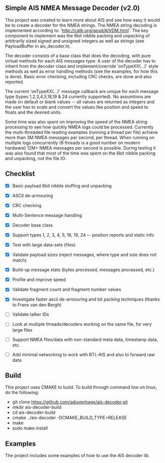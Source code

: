 ## Simple AIS NMEA Message Decoder (v2.0)

This project was created to learn more about AIS and see how easy it would be to create a decoder for the NMEA strings. The NMEA string decoding is implemented according to: 'http://catb.org/gpsd/AIVDM.html'.  The key component to implement was the 6bit nibble packing and unpacking of arbitrarily sized signed and unsigned integers as well as strings (see PayloadBuffer in ais_decoder.h).

The decoder consists of a base class that does the decoding, with pure virtual methods for each AIS messages type.  A user of the decoder has to inherit from the decoder class and implement/override 'onTypeXX(...)' style methods as well as error handling methods (see the examples, for how this is done).  Basic error checking, including CRC checks, are done and also reported.

The current 'onTypeXX(...)' message callback are unique for each message type (types 1,2,3,4,5,18,19 & 24 currently supported).  No assumtions are made on default or blank values -- all values are returned as integers and the user has to scale and convert the values like position and speed to floats and the desired units.

Some time was also spent on improving the speed of the NMEA string processing to see how quickly NMEA logs could be processed.  Currently the multi-threaded file reading examples (running a thread per file) achieve more than 3M NMEA messages per second, per thread.  When running on multiple logs concurrently (8 threads is a good number on modern hardware) 12M+ NMEA messages per second is possible.  During testing it was also found that most of the time was spent on the 6bit nibble packing and unpacking, not the file IO.


## Checklist
- [x] Basic payload 6bit nibble stuffing and unpacking
- [x] ASCII de-armouring
- [x] CRC checking
- [x] Multi-Sentence message handling
- [x] Decoder base class
- [x] Support types 1, 2, 3, 4, 5, 18, 19, 24 -- position reports and static info
- [x] Test with large data-sets (files)
- [x] Validate payload sizes (reject messages, where type and size does not match)
- [x] Build-up message stats (bytes processed, messages processed, etc.)
- [x] Profile and improve speed 
- [x] Validate fragment count and fragment number values
- [x] Investigate faster ascii de-armouring and bit packing techniques (thanks to Frans van den Bergh)

- [ ] Validate talker IDs
- [ ] Look at multiple threads/decoders working on the same file, for very large files
- [ ] Support NMEA files/data with non-standard meta data, timestamp data, etc.
- [ ] Add minimal networking to work with RTL-AIS and also to forward raw data

## Build
This project uses CMAKE to build.  To build through command line on linux, do the following:

- git clone https://github.com/aduvenhage/ais-decoder.git
- mkdir ais-decoder-build
- cd ais-decoder-build
- cmake ../ais-decoder -DCMAKE_BUILD_TYPE=RELEASE
- make
- sudo make install


## Examples
The project includes some examples of how to use the AIS decoder lib.
